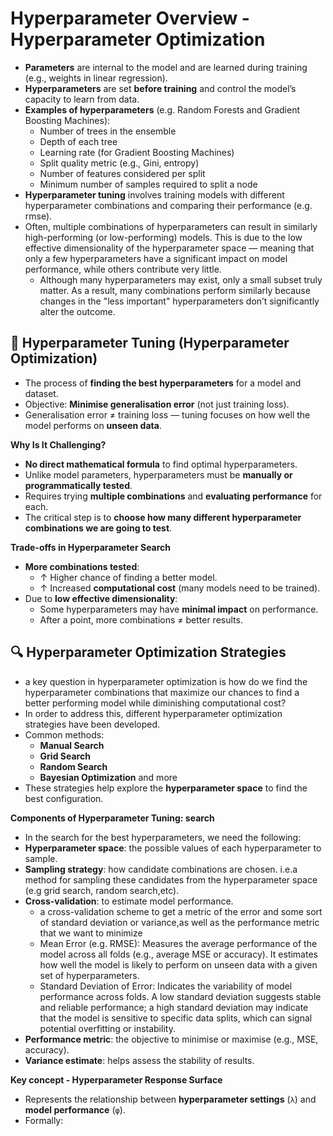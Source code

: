 # Hyperparameter Overview - Hyperparameter Optimization

- **Parameters** are internal to the model and are learned during training (e.g., weights in linear regression).
- **Hyperparameters** are set **before training** and control the model’s capacity to learn from data.
- **Examples of hyperparameters** (e.g. Random Forests and Gradient Boosting Machines):
  - Number of trees in the ensemble
  - Depth of each tree
  - Learning rate (for Gradient Boosting Machines)
  - Split quality metric (e.g., Gini, entropy)
  - Number of features considered per split
  - Minimum number of samples required to split a node
- **Hyperparameter tuning** involves training models with different hyperparameter combinations and comparing their performance (e.g. rmse).
- Often, multiple combinations of hyperparameters can result in similarly high-performing (or low-performing) models. This is due to the low effective dimensionality of the hyperparameter space — meaning that only a few hyperparameters have a significant impact on model performance, while others contribute very little.
  - Although many hyperparameters may exist, only a small subset truly matter. As a result, many combinations perform similarly because changes in the "less important" hyperparameters don’t significantly alter the outcome.

## 🔧 Hyperparameter Tuning (Hyperparameter Optimization)

- The process of **finding the best hyperparameters** for a model and dataset.
- Objective: **Minimise generalisation error** (not just training loss).
- Generalisation error ≠ training loss — tuning focuses on how well the model performs on **unseen data**.


**Why Is It Challenging?**
- **No direct mathematical formula** to find optimal hyperparameters.
- Unlike model parameters, hyperparameters must be **manually or programmatically tested**.
- Requires trying **multiple combinations** and **evaluating performance** for each.
- The critical step is to **choose how many different hyperparameter combinations we are going to test**.

**Trade-offs in Hyperparameter Search**
- **More combinations tested**:
  - ↑ Higher chance of finding a better model.
  - ↑ Increased **computational cost** (many models need to be trained).
- Due to **low effective dimensionality**:
  - Some hyperparameters may have **minimal impact** on performance.
  - After a point, more combinations ≠ better results.


## 🔍 Hyperparameter Optimization Strategies
- a key question in hyperparameter optimization is how do we find the hyperparameter combinations that maximize our chances to find a better performing model while diminishing computational cost?
- In order to address this, different hyperparameter optimization strategies have been developed.
- Common methods:
  - **Manual Search**
  - **Grid Search**
  - **Random Search**
  - **Bayesian Optimization** and more
- These strategies help explore the **hyperparameter space** to find the best configuration.

**Components of Hyperparameter Tuning: search**
- In the search for the best hyperparameters, we need the following:
- **Hyperparameter space**: the possible values  of each hyperparameter to sample.
- **Sampling strategy**: how candidate combinations are chosen. i.e.a method for sampling these candidates from the hyperparameter space (e.g grid search, random search,etc).
- **Cross-validation**: to estimate model performance.
  - a cross-validation scheme to get a metric of the error and some sort of standard deviation or variance,as well as the performance metric that we want to minimize
  - Mean Error (e.g. RMSE): Measures the average performance of the model across all folds (e.g., average MSE or accuracy). It estimates how well the model is likely to perform on unseen data with a given set of hyperparameters.
  - Standard Deviation of Error: Indicates the variability of model performance across folds. A low standard deviation suggests stable and reliable performance; a high standard deviation may indicate that the model is sensitive to specific data splits, which can signal potential overfitting or instability.
- **Performance metric**: the objective to minimise or maximise (e.g., MSE, accuracy).
- **Variance estimate**: helps assess the stability of results.

**Key concept - Hyperparameter Response Surface**
- Represents the relationship between **hyperparameter settings** (`λ`) and **model performance** (`φ`).
- Formally: 
